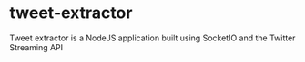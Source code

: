 # tweet-extractor
Tweet extractor is a NodeJS application built using SocketIO and the Twitter Streaming API
